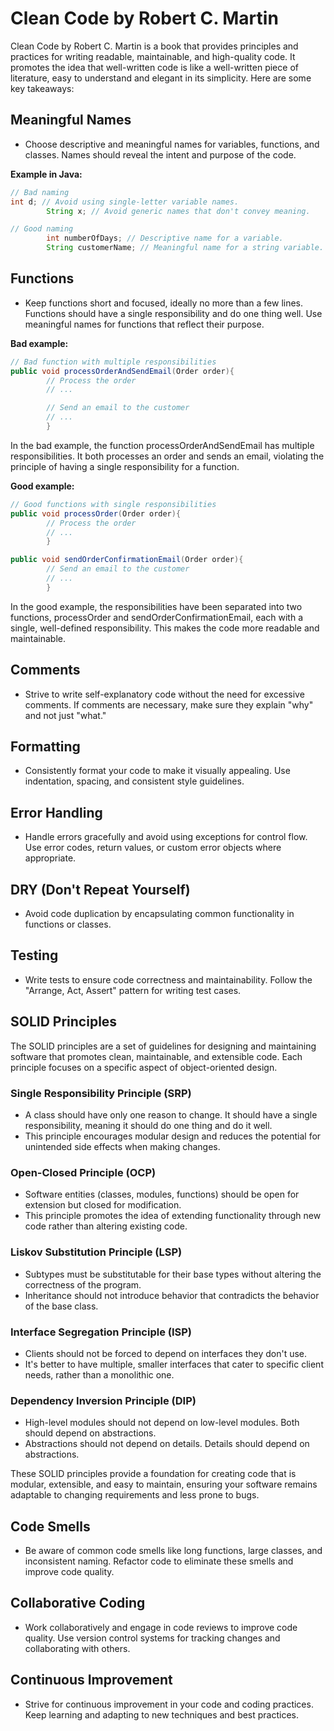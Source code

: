 # Clean Code by Robert C. Martin

Clean Code by Robert C. Martin is a book that provides principles and practices for writing readable, maintainable, and
high-quality code. It promotes the idea that well-written code is like a well-written piece of literature, easy to
understand and elegant in its simplicity. Here are some key takeaways:

## Meaningful Names

- Choose descriptive and meaningful names for variables, functions, and classes. Names should reveal the intent and
  purpose of the code.

**Example in Java:**

```java
// Bad naming
int d; // Avoid using single-letter variable names.
        String x; // Avoid generic names that don't convey meaning.

// Good naming
        int numberOfDays; // Descriptive name for a variable.
        String customerName; // Meaningful name for a string variable.
```

## Functions

- Keep functions short and focused, ideally no more than a few lines. Functions should have a single responsibility and
  do one thing well. Use meaningful names for functions that reflect their purpose.

**Bad example:**

```java
// Bad function with multiple responsibilities
public void processOrderAndSendEmail(Order order){
        // Process the order
        // ...

        // Send an email to the customer
        // ...
        }
```

In the bad example, the function processOrderAndSendEmail has multiple responsibilities. It both processes an order and
sends an email, violating the principle of having a single responsibility for a function.

**Good example:**

```java
// Good functions with single responsibilities
public void processOrder(Order order){
        // Process the order
        // ...
        }

public void sendOrderConfirmationEmail(Order order){
        // Send an email to the customer
        // ...
        }
```

In the good example, the responsibilities have been separated into two functions, processOrder and
sendOrderConfirmationEmail, each with a single, well-defined responsibility. This makes the code more readable and
maintainable.

## Comments

- Strive to write self-explanatory code without the need for excessive comments. If comments are necessary, make sure
  they explain "why" and not just "what."

## Formatting

- Consistently format your code to make it visually appealing. Use indentation, spacing, and consistent style
  guidelines.

## Error Handling

- Handle errors gracefully and avoid using exceptions for control flow. Use error codes, return values, or custom error
  objects where appropriate.

## DRY (Don't Repeat Yourself)

- Avoid code duplication by encapsulating common functionality in functions or classes.

## Testing

- Write tests to ensure code correctness and maintainability. Follow the "Arrange, Act, Assert" pattern for writing test
  cases.

## SOLID Principles

The SOLID principles are a set of guidelines for designing and maintaining software that promotes clean, maintainable,
and extensible code. Each principle focuses on a specific aspect of object-oriented design.

### Single Responsibility Principle (SRP)

- A class should have only one reason to change. It should have a single responsibility, meaning it should do one thing
  and do it well.
- This principle encourages modular design and reduces the potential for unintended side effects when making changes.

### Open-Closed Principle (OCP)

- Software entities (classes, modules, functions) should be open for extension but closed for modification.
- This principle promotes the idea of extending functionality through new code rather than altering existing code.

### Liskov Substitution Principle (LSP)

- Subtypes must be substitutable for their base types without altering the correctness of the program.
- Inheritance should not introduce behavior that contradicts the behavior of the base class.

### Interface Segregation Principle (ISP)

- Clients should not be forced to depend on interfaces they don't use.
- It's better to have multiple, smaller interfaces that cater to specific client needs, rather than a monolithic one.

### Dependency Inversion Principle (DIP)

- High-level modules should not depend on low-level modules. Both should depend on abstractions.
- Abstractions should not depend on details. Details should depend on abstractions.

These SOLID principles provide a foundation for creating code that is modular, extensible, and easy to maintain,
ensuring your software remains adaptable to changing requirements and less prone to bugs.

## Code Smells

- Be aware of common code smells like long functions, large classes, and inconsistent naming. Refactor code to eliminate
  these smells and improve code quality.

## Collaborative Coding

- Work collaboratively and engage in code reviews to improve code quality. Use version control systems for tracking
  changes and collaborating with others.

## Continuous Improvement

- Strive for continuous improvement in your code and coding practices. Keep learning and adapting to new techniques and
  best practices.